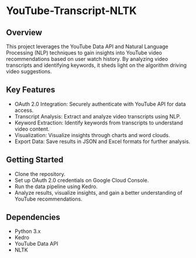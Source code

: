 # YouTube-Transcript-NLTK

## Overview
This project leverages the YouTube Data API and Natural Language Processing (NLP) techniques to gain insights into YouTube video recommendations based on user watch history. By analyzing video transcripts and identifying keywords, it sheds light on the algorithm driving video suggestions.

## Key Features
- OAuth 2.0 Integration: Securely authenticate with YouTube API for data access.
- Transcript Analysis: Extract and analyze video transcripts using NLP.
- Keyword Extraction: Identify keywords from transcripts to understand video content.
- Visualization: Visualize insights through charts and word clouds.
- Export Data: Save results in JSON and Excel formats for further analysis.

## Getting Started
- Clone the repository.
- Set up OAuth 2.0 credentials on Google Cloud Console.
- Run the data pipeline using Kedro.
- Analyze results, visualize insights, and gain a better understanding of YouTube recommendations.

## Dependencies
+ Python 3.x
+ Kedro
+ YouTube Data API
+ NLTK
